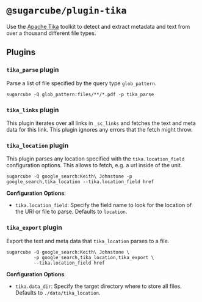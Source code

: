 # `@sugarcube/plugin-tika`

Use the [Apache Tika](https://tika.apache.org/) toolkit to detect and extract
metadata and text from over a thousand different file types.

## Plugins

### `tika_parse` plugin

Parse a list of file specified by the query type `glob_pattern`.

```
sugarcube -Q glob_pattern:files/**/*.pdf -p tika_parse
```

### `tika_links` plugin

This plugin iterates over all links in `_sc_links` and fetches the text and
meta data for this link. This plugin ignores any errors that the fetch might
throw.

### `tika_location` plugin

This plugin parses any location specified with the `tika.location_field`
configuration options. This allows to fetch, e.g. a url inside of the unit.

```
sugarcube -Q google_search:Keith\ Johnstone -p google_search,tika_location --tika.location_field href
```

**Configuration Options**:

- `tika.location_field`: Specify the field name to look for the location of
  the URI or file to parse. Defaults to `location`.

### `tika_export` plugin

Export the text and meta data that `tika_location` parses to a file.

```
sugarcube -Q google_search:Keith\ Johnstone \
          -p google_search,tika_location,tika_export \
          --tika.location_field href
```

**Configuration Options**:

- `tika.data_dir`: Specify the target directory where to store all
  files. Defaults to `./data/tika_location`.
